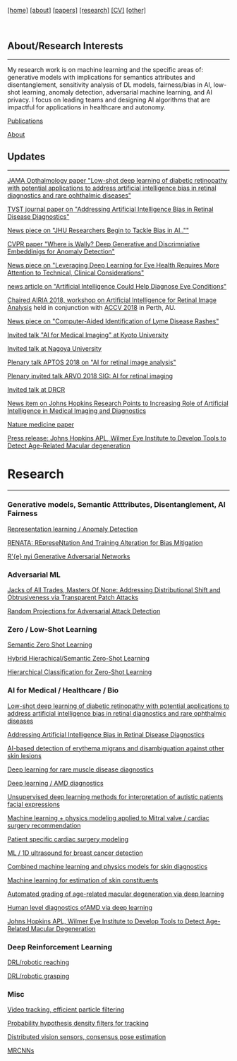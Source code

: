 [[home]](./index.html)
[[about]](./about.html)
[[papers]](./papers.html)
[[research]](./research.html)
[[CV]](./cv.html)
[[other]](./other.html)

&nbsp;&nbsp;&nbsp;&nbsp;

## About/Research Interests
---
My research work is on machine learning and the specific areas of: generative models with implications for semantics attributes and disentanglement, sensitivity analysis of DL models, fairness/bias in AI, low-shot learning, anomaly detection, adversarial machine learning, and AI privacy. I focus on leading teams and designing AI algorithms that are impactful for applications in healthcare and autonomy. 

[Publications](http://bit.ly/burl_papers)

[About](./about.html)

## Updates
---

[JAMA Opthalmology paper "Low-shot deep learning of diabetic retinopathy with potential applications to address artificial intelligence bias in retinal diagnostics and rare ophthalmic diseases"](https://jamanetwork.com/journals/jamaophthalmology/article-abstract/2770184)

[TVST journal paper on "Addressing Artificial Intelligence Bias in Retinal Disease Diagnostics"](https://arxiv.org/pdf/2004.13515.pdf)

[News piece on "JHU Researchers Begin to Tackle Bias in AI..""](https://www.jhuapl.edu/PressRelease/200218)

[CVPR paper "Where is Wally? Deep Generative and Discrimniative Embeddinigs for Anomaly Detection"](http://openaccess.thecvf.com/content_CVPR_2019/html/Burlina_Wheres_Wally_Now_Deep_Generative_and_Discriminative_Embeddings_for_Novelty_CVPR_2019_paper.html)

[News piece on "Leveraging Deep Learning for Eye Health Requires More Attention to Technical, Clinical Considerations"](https://www.jhuapl.edu/PressRelease/190620)

[news article on "Artificial Intelligence Could Help Diagnose Eye Conditions"](https://www.hopkinsmedicine.org/news/articles/artificial-intelligence-could-help-diagnose-eye-conditions)


[Chaired AIRIA 2018, workshop on Artificial Intelligence for Retinal Image Analysis](https://resvirtualis.github.io/airia2018/) held in conjunction with [ACCV 2018](http://accv2018.net) in Perth, AU.

[News piece on "Computer-Aided Identification of Lyme Disease Rashes"](https://www.hopkinsmedicine.org/news/articles/computer-aided-identification-of-lyme-disease-rashes)

[Invited talk "AI for Medical Imaging" at Kyoto University](https://www.kyoto-u.ac.jp/en/)

[Invited talk at Nagoya University](http://en.nagoya-u.ac.jp)


[Plenary talk APTOS 2018 on "AI for retinal image analysis"](http://2018.asiateleophth.org/invited-faculty/)  

[Plenary invited talk ARVO 2018 SIG: AI for retinal imaging](https://www.arvo.org/annual-meeting/program/special-interest-group-meetings/)

[Invited talk at DRCR](https://public.jaeb.org/drcrnet)

[News item on Johns Hopkins Research Points to Increasing Role of Artificial Intelligence in Medical Imaging and Diagnostics](https://www.jhuapl.edu/PressRelease/180628	)

[Nature medicine paper](https://www.nature.com/articles/s41591-018-0029-3)

[Press release: Johns Hopkins APL, Wilmer Eye Institute to Develop Tools to Detect Age-Related Macular degeneration](https://www.jhuapl.edu/PressRelease/150901)


# Research
---

### Generative models, Semantic Atttributes, Disentanglement, AI Fairness

[Representation learning / Anomaly Detection](http://openaccess.thecvf.com/content_CVPR_2019/html/Burlina_Wheres_Wally_Now_Deep_Generative_and_Discriminative_Embeddings_for_Novelty_CVPR_2019_paper.html)

[RENATA: REpreseNtation And Training Alteration for Bias Mitigation](https://arxiv.org/pdf/2012.06387.pdf)

[R\'{e} nyi Generative Adversarial Networks](https://arxiv.org/pdf/2006.02479.pdf)

### Adversarial ML

[Jacks of All Trades, Masters Of None: Addressing Distributional Shift and Obtrusiveness via Transparent Patch Attacks](https://arxiv.org/pdf/2005.00656)

[Random Projections for Adversarial Attack Detection](https://arxiv.org/pdf/2012.06405.pdf)


### Zero / Low-Shot Learning 

[Semantic Zero Shot Learning](http://ieeexplore.ieee.org/document/7424431/)

[Hybrid Hierachical/Semantic Zero-Shot Learning](https://arxiv.org/abs/1712.03151)

[Hierarchical Classification for Zero-Shot Learning](http://ieeexplore.ieee.org/abstract/document/7986834/)



### AI for Medical / Healthcare / Bio

[Low-shot deep learning of diabetic retinopathy with potential applications to address artificial intelligence bias in retinal diagnostics and rare ophthalmic diseases](https://jamanetwork.com/journals/jamaophthalmology/article-abstract/2770184)

[Addressing Artificial Intelligence Bias in Retinal Disease Diagnostics](https://arxiv.org/pdf/2004.13515.pdf)

[AI-based detection of erythema migrans and disambiguation against other skin lesions](https://www.sciencedirect.com/science/article/pii/S0010482520303085)

[Deep learning for rare muscle disease diagnostics](http://journals.plos.org/plosone/article?id=10.1371/journal.pone.0184059)

[Deep learning / AMD diagnostics](http://ieeexplore.ieee.org/abstract/document/7493240/)

[Unsupervised deep learning methods for interpretation of autistic patients facial expressions]()

[Machine learning + physics modeling applied to Mitral valve / cardiac surgery recommendation](https://link.springer.com/chapter/10.1007/978-3-642-13711-2_13#page-1)

[Patient specific cardiac surgery modeling](https://www.ncbi.nlm.nih.gov/pmc/articles/PMC3760036/)

[ML / 1D ultrasound for breast cancer detection]()

[Combined machine learning and physics models for skin diagnostics](http://www.ncbi.nlm.nih.gov/pubmed/25561244)

[Machine learning for estimation of skin constituents](https://www.spiedigitallibrary.org/journals/Journal-of-Biomedical-Optics/volume-18/issue-5/057008/Estimating-physiological-skin-parameters-from-hyperspectral-signatures/10.1117/1.JBO.18.5.057008.short)


[Automated grading of age-related macular degeneration via deep learning](https://jamanetwork.com/journals/jamaophthalmology/fullarticle/2654969?guestAccessKey=8b7d58b3-4316-4721-9de5-5dec5d3bc62d)

[Human level diagnostics ofAMD via deep learning](http://www.sciencedirect.com/science/article/pii/S0010482517300240)

[Johns Hopkins APL, Wilmer Eye Institute to Develop Tools to Detect Age-Related Macular Degeneration](http://www.jhuapl.edu/newscenter/pressreleases/2015/150901.asp)

### Deep Reinforcement Learning

[DRL/robotic reaching](http://openaccess.thecvf.com/content_cvpr_2017_workshops/w5/papers/Katyal_Leveraging_Deep_Reinforcement_CVPR_2017_paper.pdf)

[DRL/robotic grasping](https://www.cs.jhu.edu/~areiter/JHU/Publications_files/2017-nips-drl.pdf)

### Misc
[Video tracking, efficient particle filtering](http://ieeexplore.ieee.org/document/5443441/)

[Probability hypothesis density filters for tracking](http://fusion.isif.org/proceedings/fusion09CD/data/papers/0115.pdf)


[Distributed vision sensors, consensus pose estimation](http://icwww.epfl.ch/~jorstad/Files/Distributed_Consensus_on_Camera_Pose.pdf)


[MRCNNs](http://ieeexplore.ieee.org/abstract/document/7900179/) 

